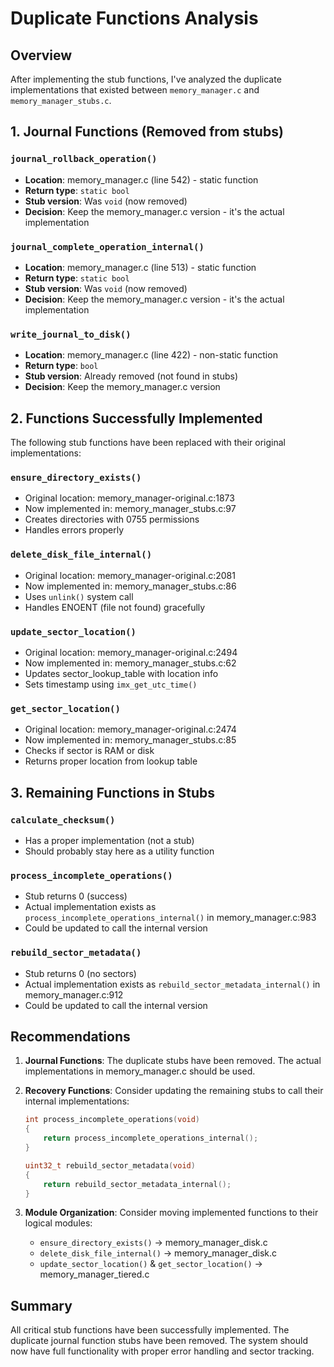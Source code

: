 # Duplicate Functions Analysis

## Overview
After implementing the stub functions, I've analyzed the duplicate implementations that existed between `memory_manager.c` and `memory_manager_stubs.c`.

## 1. Journal Functions (Removed from stubs)

### `journal_rollback_operation()`
- **Location**: memory_manager.c (line 542) - static function
- **Return type**: `static bool`
- **Stub version**: Was `void` (now removed)
- **Decision**: Keep the memory_manager.c version - it's the actual implementation

### `journal_complete_operation_internal()`
- **Location**: memory_manager.c (line 513) - static function  
- **Return type**: `static bool`
- **Stub version**: Was `void` (now removed)
- **Decision**: Keep the memory_manager.c version - it's the actual implementation

### `write_journal_to_disk()`
- **Location**: memory_manager.c (line 422) - non-static function
- **Return type**: `bool`
- **Stub version**: Already removed (not found in stubs)
- **Decision**: Keep the memory_manager.c version

## 2. Functions Successfully Implemented

The following stub functions have been replaced with their original implementations:

### `ensure_directory_exists()`
- Original location: memory_manager-original.c:1873
- Now implemented in: memory_manager_stubs.c:97
- Creates directories with 0755 permissions
- Handles errors properly

### `delete_disk_file_internal()`
- Original location: memory_manager-original.c:2081
- Now implemented in: memory_manager_stubs.c:86
- Uses `unlink()` system call
- Handles ENOENT (file not found) gracefully

### `update_sector_location()`
- Original location: memory_manager-original.c:2494
- Now implemented in: memory_manager_stubs.c:62
- Updates sector_lookup_table with location info
- Sets timestamp using `imx_get_utc_time()`

### `get_sector_location()`
- Original location: memory_manager-original.c:2474
- Now implemented in: memory_manager_stubs.c:85
- Checks if sector is RAM or disk
- Returns proper location from lookup table

## 3. Remaining Functions in Stubs

### `calculate_checksum()`
- Has a proper implementation (not a stub)
- Should probably stay here as a utility function

### `process_incomplete_operations()`
- Stub returns 0 (success)
- Actual implementation exists as `process_incomplete_operations_internal()` in memory_manager.c:983
- Could be updated to call the internal version

### `rebuild_sector_metadata()`
- Stub returns 0 (no sectors)
- Actual implementation exists as `rebuild_sector_metadata_internal()` in memory_manager.c:912
- Could be updated to call the internal version

## Recommendations

1. **Journal Functions**: The duplicate stubs have been removed. The actual implementations in memory_manager.c should be used.

2. **Recovery Functions**: Consider updating the remaining stubs to call their internal implementations:
   ```c
   int process_incomplete_operations(void)
   {
       return process_incomplete_operations_internal();
   }
   
   uint32_t rebuild_sector_metadata(void) 
   {
       return rebuild_sector_metadata_internal();
   }
   ```

3. **Module Organization**: Consider moving implemented functions to their logical modules:
   - `ensure_directory_exists()` → memory_manager_disk.c
   - `delete_disk_file_internal()` → memory_manager_disk.c
   - `update_sector_location()` & `get_sector_location()` → memory_manager_tiered.c

## Summary

All critical stub functions have been successfully implemented. The duplicate journal function stubs have been removed. The system should now have full functionality with proper error handling and sector tracking.